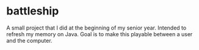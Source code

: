 # battleship
A small project that I did at the beginning of my senior year. Intended to refresh my memory on Java. Goal is to make this playable between a user and the computer.
